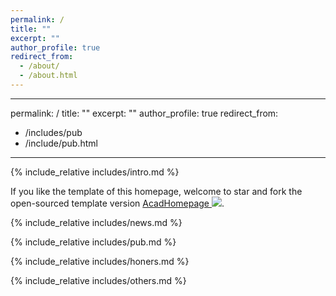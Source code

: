 ```yaml
---
permalink: /
title: ""
excerpt: ""
author_profile: true
redirect_from: 
  - /about/
  - /about.html
---
```


---
permalink: /
title: ""
excerpt: ""
author_profile: true
redirect_from: 
  - /includes/pub
  - /include/pub.html
---

<span class='anchor' id='about-me'></span>
{% include_relative includes/intro.md %}

If you like the template of this homepage, welcome to star and fork the open-sourced template version [AcadHomepage ![](https://img.shields.io/github/stars/RayeRen/acad-homepage.github.io?style=social)](https://github.com/RayeRen/acad-homepage.github.io).

{% include_relative includes/news.md %}

{% include_relative includes/pub.md %}

{% include_relative includes/honers.md %}

{% include_relative includes/others.md %}
